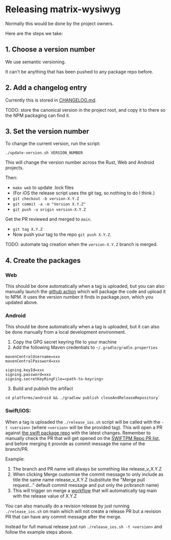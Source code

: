 # Releasing matrix-wysiwyg

Normally this would be done by the project owners.

Here are the steps we take:

## 1. Choose a version number

We use semantic versioning.

It can't be anything that has been pushed to any package repo before.

## 2. Add a changelog entry

Currently this is stored in [CHANGELOG.md](CHANGELOG.md).

TODO: store the canonical version in the project root, and copy it to there
so the NPM packaging can find it.

## 3. Set the version number

To change the current version, run the script:

```shell
./update-version.sh VERSION_NUMBER
```

This will change the version number across the Rust, Web and Android projects.

Then:
* `make web` to update .lock files
* (For iOS the release script uses the git tag, so nothing to do I think.)
* `git checkout -b version-X.Y.Z`
* `git commit -a -m "Version X.Y.Z"`
* `git push -u origin version-X.Y.Z`

Get the PR reviewed and merged to `main`.

* `git tag X.Y.Z`
* Now push your tag to the repo `git push X.Y.Z`.

TODO: automate tag creation when the `version-X.Y.Z` branch is merged.

## 4. Create the packages

### Web

This should be done automatically when a tag is uploaded, but you can also manually launch the
[github action](https://github.com/matrix-org/matrix-wysiwyg/actions/workflows/publish.yml)
which will package the code and upload it to NPM. It uses the version number
it finds in package.json, which you updated above.

### Android

This should be done automatically when a tag is uploaded, but it can also be done manually from a local development environment.

1. Copy the GPG secret keyring file to your machine
2. Add the following Maven credentials to `~/.gradle/gradle.properties`

```
mavenCentralUsername=xxx
mavenCentralPassword=xxx

signing.keyId=xxx
signing.password=xxx
signing.secretKeyRingFile=<path-to-keyring>
```

3. Build and publish the artifact

```
cd platforms/android && ./gradlew publish closeAndReleaseRepository`
```
  
### Swift/iOS:
When a tag is uploaded the `./release_ios.sh` script will be called with the `-t <version>` (where `<version>` will be the provided tag).
This will open a PR against [the swift package repo](https://github.com/matrix-org/matrix-wysiwyg-composer-swift) with the latest changes.
Remember to manually check the PR that will get opened on the [SWIFTPM Repo PR list](https://github.com/matrix-org/matrix-wysiwyg-composer-swift/pulls), and before merging it provide as commit message the name of the branch/PR.

Example: 
1. The branch and PR name will always be something like release_v_X.Y.Z
2. When clicking Merge customise the commit message to only include as title the same name release_v_X.Y.Z (substitute the "Merge pull request..." default commit message and put only the pr/branch name)
3. This will trigger on merge a [workflow](https://github.com/matrix-org/matrix-wysiwyg-composer-swift/blob/main/.github/workflows/tag_on_release.yml) that will automatically tag main with the release value of X.Y.Z

You can also manually do a revision release by just running `./release_ios.sh` on main which will not create a release PR but a revision PR that can have any commit message after the merge.

Instead for full manual release just run `./release_ios.sh -t <version>` and follow the example steps above.
